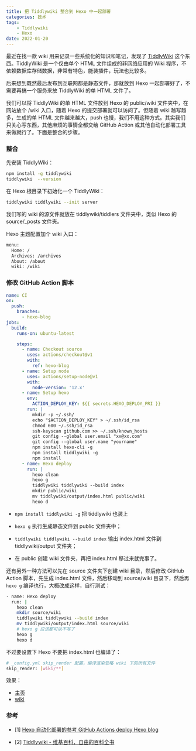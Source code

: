 ```yaml
---
title: 把 Tiddlywiki 整合到 Hexo 中一起部署
categories: 技术
tags: 
    - Tiddlywiki
    - Hexo
date: 2022-01-20
---
```


最近在找一款 wiki 用来记录一些系统化的知识和笔记，发现了 [TiddlyWiki](https://tiddlywiki.com/) 这个东西。TiddlyWiki 是一个仅由单个 HTML 文件组成的非网络应用的 Wiki 程序，不依赖数据库存储数据，非常有特色，能装插件，玩法也比较多。

后来想到既然最后发布到互联网都是静态文件，那就放到 Hexo 一起部署好了，不需要再搞一个服务来放 TiddlyWiki 的单 HTML 文件了。

我们可以将 TiddlyWiki 的单 HTML 文件放到 Hexo 的 public/wiki 文件夹中，在网站放个 /wiki 入口，随着 Hexo 的提交部署就可以访问了。但随着 wiki 越写越多，生成的单 HTML 文件越来越大，push 也慢，我们不用这种方式。其实我们只关心写东西，其他麻烦的事情全都交给 GitHub Action 或其他自动化部署工具来做就行了。下面是整合的步骤。

### 整合

先安装 TiddlyWiki：

```bash
npm install -g tiddlywiki
tiddlywiki  --version
```

在 Hexo 根目录下初始化一个 TiddlyWiki：

```bash
tiddlywiki tiddlywiki --init server
```

我们写的 wiki 的源文件就放在 tiddlywiki/tiddlers 文件夹中，类似 Hexo 的 source/_posts 文件夹。

Hexo 主题配置加个 wiki 入口：

```bash
menu:
  Home: /
  Archives: /archives
  About: /about
  wiki: /wiki
```

### 修改 GitHub Action 脚本

```yml
name: CI
on:
  push:
    branches:
      - hexo-blog
jobs:
  build:
    runs-on: ubuntu-latest

    steps:
      - name: Checkout source
        uses: actions/checkout@v1
        with:
          ref: hexo-blog
      - name: Setup node 
        uses: actions/setup-node@v1
        with:
          node-version: '12.x'
      - name: Setup hexo
        env:
          ACTION_DEPLOY_KEY: ${{ secrets.HEXO_DEPLOY_PRI }}
        run: |
          mkdir -p ~/.ssh/
          echo "$ACTION_DEPLOY_KEY" > ~/.ssh/id_rsa
          chmod 600 ~/.ssh/id_rsa
          ssh-keyscan github.com >> ~/.ssh/known_hosts
          git config --global user.email "xx@xx.com"
          git config --global user.name "yourname"
          npm install hexo-cli -g
          npm install tiddlywiki -g
          npm install
      - name: Hexo deploy
        run: |
          hexo clean
          hexo g
          tiddlywiki tiddlywiki --build index
          mkdir public/wiki
          mv tiddlywiki/output/index.html public/wiki
          hexo d
```
- `npm install tiddlywiki -g` 把 tiddlywiki 也装上

- `hexo g` 执行生成静态文件到 public 文件夹中；

- `tiddlywiki tiddlywiki --build index` 输出 index.html 文件到 tiddlywiki/output 文件夹；

- 在 public 创建 wiki 文件夹，再把 index.html 移过来就完事了。

还有另外一种方法可以先在 source 文件夹下创建 wiki 目录，然后修改 GitHub Action 脚本，先生成 index.html 文件，然后移动到 source/wiki 目录下，然后再 `hexo g` 编译也行，大概改成这样，自行测试：

```bash
- name: Hexo deploy
  run: |
    hexo clean
    mkdir source/wiki
    tiddlywiki tiddlywiki --build index
    mv tiddlywiki/output/index.html source/wiki
    # hexo g 应该都可以不写了
    hexo g
    hexo d
```

不过要设置下 Hexo 不要把 index.html 也编译了：

```bash
# _config.yml skip_render 配置，编译渲染忽略 wiki 下的所有文件
skip_render: [wiki/**]
```

效果：
- [主页](https://zguishen.com/)
- [wiki](https://zguishen.com/wiki/)

### 参考

- [1] [Hexo 自动化部署的参考 GitHub Actions deploy Hexo blog](https://zguishen.com/posts/936b5ee4.html)

- [2] [Tiddlywiki - 维基百科，自由的百科全书](https://zh.wikipedia.org/wiki/Tiddlywiki)
